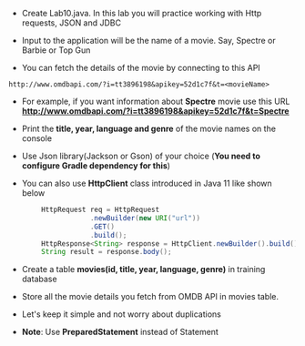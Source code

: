 * Create Lab10.java. In this lab you will practice working with Http requests, JSON and JDBC
* Input to the application will be the name of a movie. Say, Spectre or Barbie or Top Gun

* You can fetch the details of the movie by connecting to this API

```
http://www.omdbapi.com/?i=tt3896198&apikey=52d1c7f&t=<movieName>
```

* For example, if you want information about __Spectre__ movie use this URL **http://www.omdbapi.com/?i=tt3896198&apikey=52d1c7f&t=Spectre**

* Print the **title, year, language and genre** of the movie names on the console


* Use Json library(Jackson or Gson) of your choice (__You need to configure Gradle dependency for this__)
* You can also use  __HttpClient__ class introduced in Java 11 like shown below

``` java
		HttpRequest req = HttpRequest
					.newBuilder(new URI("url"))
					.GET()
					.build();
		HttpResponse<String> response = HttpClient.newBuilder().build().send(req, HttpResponse.BodyHandlers.ofString());
		String result = response.body();
```

* Create a table **movies(id, title, year, language, genre)** in training database
* Store all the movie details you fetch from OMDB API in movies table. 
* Let's keep it simple and not worry about duplications

* **Note**: Use **PreparedStatement** instead of Statement
